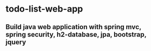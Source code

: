 # todo-list-web-app
## Build java web application with spring mvc, spring security, h2-database, jpa, bootstrap, jquery
